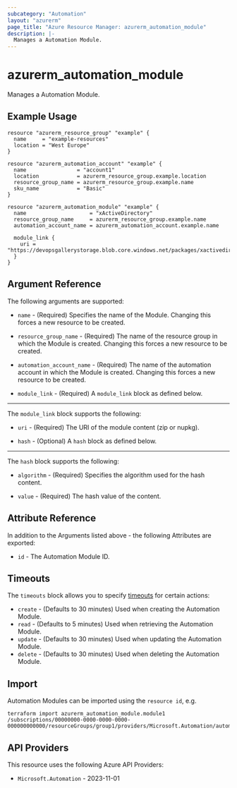 ```yaml
---
subcategory: "Automation"
layout: "azurerm"
page_title: "Azure Resource Manager: azurerm_automation_module"
description: |-
  Manages a Automation Module.
---
```


# azurerm_automation_module

Manages a Automation Module.

## Example Usage

```hcl
resource "azurerm_resource_group" "example" {
  name     = "example-resources"
  location = "West Europe"
}

resource "azurerm_automation_account" "example" {
  name                = "account1"
  location            = azurerm_resource_group.example.location
  resource_group_name = azurerm_resource_group.example.name
  sku_name            = "Basic"
}

resource "azurerm_automation_module" "example" {
  name                    = "xActiveDirectory"
  resource_group_name     = azurerm_resource_group.example.name
  automation_account_name = azurerm_automation_account.example.name

  module_link {
    uri = "https://devopsgallerystorage.blob.core.windows.net/packages/xactivedirectory.2.19.0.nupkg"
  }
}
```

## Argument Reference

The following arguments are supported:

* `name` - (Required) Specifies the name of the Module. Changing this forces a new resource to be created.

* `resource_group_name` - (Required) The name of the resource group in which the Module is created. Changing this forces a new resource to be created.

* `automation_account_name` - (Required) The name of the automation account in which the Module is created. Changing this forces a new resource to be created.

* `module_link` - (Required) A `module_link` block as defined below.

---

The `module_link` block supports the following:

* `uri` - (Required) The URI of the module content (zip or nupkg).

* `hash` - (Optional) A `hash` block as defined below.

---

The `hash` block supports the following:

* `algorithm` - (Required) Specifies the algorithm used for the hash content.

* `value` - (Required) The hash value of the content.

## Attribute Reference

In addition to the Arguments listed above - the following Attributes are exported:

* `id` - The Automation Module ID.

## Timeouts

The `timeouts` block allows you to specify [timeouts](https://developer.hashicorp.com/terraform/language/resources/configure#define-operation-timeouts) for certain actions:

* `create` - (Defaults to 30 minutes) Used when creating the Automation Module.
* `read` - (Defaults to 5 minutes) Used when retrieving the Automation Module.
* `update` - (Defaults to 30 minutes) Used when updating the Automation Module.
* `delete` - (Defaults to 30 minutes) Used when deleting the Automation Module.

## Import

Automation Modules can be imported using the `resource id`, e.g.

```shell
terraform import azurerm_automation_module.module1 /subscriptions/00000000-0000-0000-0000-000000000000/resourceGroups/group1/providers/Microsoft.Automation/automationAccounts/account1/modules/module1
```

## API Providers
<!-- This section is generated, changes will be overwritten -->
This resource uses the following Azure API Providers:

* `Microsoft.Automation` - 2023-11-01
